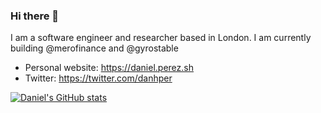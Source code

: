 ### Hi there 👋


I am a software engineer and researcher based in London.
I am currently building @merofinance and @gyrostable

* Personal website: https://daniel.perez.sh
* Twitter: https://twitter.com/danhper

[![Daniel's GitHub stats](https://github-readme-stats.vercel.app/api?username=danhper)](https://github.com/danhper)

